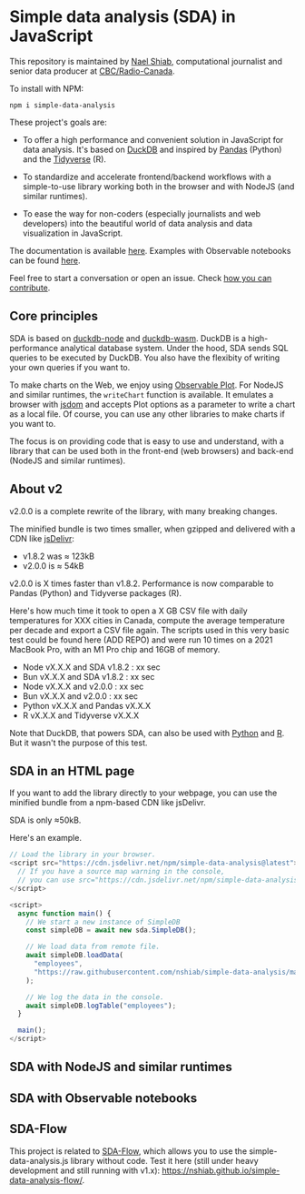 # Simple data analysis (SDA) in JavaScript

This repository is maintained by [Nael Shiab](http://naelshiab.com/), computational journalist and senior data producer at [CBC/Radio-Canada](https://cbc.radio-canada.ca/).

To install with NPM:

```
npm i simple-data-analysis
```

These project's goals are:

-   To offer a high performance and convenient solution in JavaScript for data analysis. It's based on [DuckDB](https://duckdb.org/) and inspired by [Pandas](https://github.com/pandas-dev/pandas) (Python) and the [Tidyverse](https://www.tidyverse.org/) (R).

-   To standardize and accelerate frontend/backend workflows with a simple-to-use library working both in the browser and with NodeJS (and similar runtimes).

-   To ease the way for non-coders (especially journalists and web developers) into the beautiful world of data analysis and data visualization in JavaScript.

The documentation is available [here](https://nshiab.github.io/simple-data-analysis.js/). Examples with Observable notebooks can be found [here](https://observablehq.com/@nshiab/simple-data-analysis?collection=@nshiab/simple-data-analysis-in-javascript).

Feel free to start a conversation or open an issue. Check [how you can contribute](https://github.com/nshiab/simple-data-analysis/blob/main/CONTRIBUTING.md).

## Core principles

SDA is based on [duckdb-node](https://github.com/duckdb/duckdb-node) and [duckdb-wasm](https://github.com/duckdb/duckdb-wasm). DuckDB is a high-performance analytical database system. Under the hood, SDA sends SQL queries to be executed by DuckDB. You also have the flexibity of writing your own queries if you want to.

To make charts on the Web, we enjoy using [Observable Plot](https://github.com/observablehq/plot). For NodeJS and similar runtimes, the `writeChart` function is available. It emulates a browser with [jsdom](https://github.com/jsdom/jsdom) and accepts Plot options as a parameter to write a chart as a local file. Of course, you can use any other libraries to make charts if you want to.

The focus is on providing code that is easy to use and understand, with a library that can be used both in the front-end (web browsers) and back-end (NodeJS and similar runtimes).

## About v2

v2.0.0 is a complete rewrite of the library, with many breaking changes.

The minified bundle is two times smaller, when gzipped and delivered with a CDN like [jsDelivr](https://www.jsdelivr.com/package/npm/simple-data-analysis):

-   v1.8.2 was ≈ 123kB
-   v2.0.0 is ≈ 54kB

v2.0.0 is X times faster than v1.8.2. Performance is now comparable to Pandas (Python) and Tidyverse packages (R).

Here's how much time it took to open a X GB CSV file with daily temperatures for XXX cities in Canada, compute the average temperature per decade and export a CSV file again. The scripts used in this very basic test could be found here (ADD REPO) and were run 10 times on a 2021 MacBook Pro, with an M1 Pro chip and 16GB of memory.

-   Node vX.X.X and SDA v1.8.2 : xx sec
-   Bun vX.X.X and SDA v1.8.2 : xx sec
-   Node vX.X.X and v2.0.0 : xx sec
-   Bun vX.X.X and v2.0.0 : xx sec
-   Python vX.X.X and Pandas vX.X.X
-   R vX.X.X and Tidyverse vX.X.X

Note that DuckDB, that powers SDA, can also be used with [Python](https://duckdb.org/docs/api/python/overview.html) and [R](https://duckdb.org/docs/api/r). But it wasn't the purpose of this test.

## SDA in an HTML page

If you want to add the library directly to your webpage, you can use the minified bundle from a npm-based CDN like jsDelivr.

SDA is only ≈50kB.

Here's an example.

```ts
// Load the library in your browser.
<script src="https://cdn.jsdelivr.net/npm/simple-data-analysis@latest">
  // If you have a source map warning in the console,
  // you can use src="https://cdn.jsdelivr.net/npm/simple-data-analysis@latest/dist/simple-data-analysis.min.js"
</script>

<script>
  async function main() {
    // We start a new instance of SimpleDB
    const simpleDB = await new sda.SimpleDB();

    // We load data from remote file.
    await simpleDB.loadData(
      "employees",
      "https://raw.githubusercontent.com/nshiab/simple-data-analysis/main/test/data/files/employees.csv"
    );

    // We log the data in the console.
    await simpleDB.logTable("employees");
  }

  main();
</script>
```

## SDA with NodeJS and similar runtimes

## SDA with Observable notebooks

## SDA-Flow

This project is related to [SDA-Flow](https://github.com/nshiab/simple-data-analysis-flow), which allows you to use the simple-data-analysis.js library without code. Test it here (still under heavy development and still running with v1.x): https://nshiab.github.io/simple-data-analysis-flow/.
